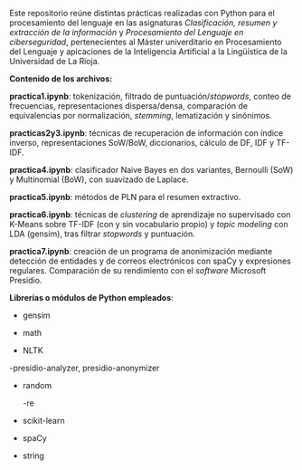 Este repositorio reúne distintas prácticas realizadas con Python para el procesamiento del lenguaje en las asignaturas *Clasificación, resumen y extracción de la información* y *Procesamiento del Lenguaje en ciberseguridad*, pertenecientes al Máster univerditario en Procesamiento del Lenguaje y apicaciones de la Inteligencia Artificial a la Lingüística de la Universidad de La Rioja.

**Contenido de los archivos:** 

**practica1.ipynb**: tokenización, filtrado de puntuación/*stopwords*, conteo de frecuencias, representaciones dispersa/densa, comparación de equivalencias por normalización, *stemming*, lematización y sinónimos.

**practicas2y3.ipynb**: técnicas de recuperación de información con índice inverso, representaciones SoW/BoW, diccionarios, cálculo de DF, IDF y TF-IDF.

**practica4.ipynb**: clasificador Naive Bayes en dos variantes, Bernoulli (SoW) y Multinomial (BoW), con suavizado de Laplace.

**practica5.ipynb**: métodos de PLN para el resumen extractivo.

**practica6.ipynb**: técnicas de *clustering* de aprendizaje no supervisado con K-Means sobre TF-IDF (con y sin vocabulario propio) y *topic modeling* con LDA (gensim), tras filtrar *stopwords* y puntuación.

**practica7.ipynb**: creación de un programa de anonimización mediante detección de entidades y de correos electrónicos con spaCy y expresiones regulares. Comparación de su rendimiento con el *software* Microsoft Presidio. 

**Librerías o módulos de Python empleados**: 
- gensim

- math

- NLTK

-presidio-analyzer, presidio-anonymizer

- random

  -re

- scikit-learn

- spaCy

- string


